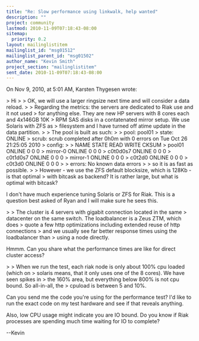 ```yaml
---
title: "Re: Slow performance using linkwalk, help wanted"
description: ""
project: community
lastmod: 2010-11-09T07:18:43-08:00
sitemap:
  priority: 0.2
layout: mailinglistitem
mailinglist_id: "msg01512"
mailinglist_parent_id: "msg01502"
author_name: "Kevin Smith"
project_section: "mailinglistitem"
sent_date: 2010-11-09T07:18:43-08:00
---
```


On Nov 9, 2010, at 5:01 AM, Karsten Thygesen wrote:

&gt; Hi
&gt; 
&gt; OK, we will use a larger ringsize next time and will consider a data reload.
&gt; 
&gt; Regarding the metrics: the servers are dedicated to Riak use and it not used 
&gt; for anything else. They are new HP servers with 8 cores each and 4x146GB 10K 
&gt; RPM SAS disks in a contatenated mirror setup. We use Solaris with ZFS as 
&gt; filesystem and I have turned off atime update in the data partition.
&gt; 
&gt; The pool is built as such:
&gt; 
&gt; pool: pool01
&gt; state: ONLINE
&gt; scrub: scrub completed after 0h0m with 0 errors on Tue Oct 26 21:25:05 2010
&gt; config:
&gt; 
&gt; NAME STATE READ WRITE CKSUM
&gt; pool01 ONLINE 0 0 0
&gt; mirror-0 ONLINE 0 0 0
&gt; c0t0d0s7 ONLINE 0 0 0
&gt; c0t1d0s7 ONLINE 0 0 0
&gt; mirror-1 ONLINE 0 0 0
&gt; c0t2d0 ONLINE 0 0 0
&gt; c0t3d0 ONLINE 0 0 0
&gt; 
&gt; errors: No known data errors
&gt; 
&gt; so it is as fast as possible. 
&gt; 
&gt; However - we use the ZFS default blocksize, which is 128Kb - is that optimal 
&gt; with bitcask as backend? It is rather large, but what is optimal with bitcask?

I don't have much experience tuning Solaris or ZFS for Riak. This is a question 
best asked of Ryan and I will make sure he sees this.

&gt; 
&gt; The cluster is 4 servers with gigabit connection located in the same 
&gt; datacenter on the same switch. The loadbalancer is a Zeus ZTM, which does 
&gt; quote a few http optimizations including extended reuse of http connections 
&gt; and we usually see far better response times using the loadbalancer than 
&gt; using a node directly.

Hmmm. Can you share what the performance times are like for direct cluster 
access?

&gt; 
&gt; When we run the test, each riak node is only about 100% cpu loaded (which on 
&gt; solaris means, that it only uses one of the 8 cores). We have seen spikes in 
&gt; the 160% area, but everything below 800% is not cpu bound. So all-in-all, the 
&gt; cpuload is between 5 and 10%.

Can you send me the code you're using for the performance test? I'd like to run 
the exact code on my test hardware and see if that reveals anything.

Also, low CPU usage might indicate you are IO bound. Do you know if Riak 
processes are spending much time waiting for IO to complete?

--Kevin

